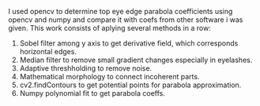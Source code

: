I used opencv to determine top eye edge parabola coefficients using opencv and numpy and compare it with coefs from other software i was given.
This work consists of aplying several methods in a row:
1) Sobel filter among y axis to get derivative field, which corresponds horizontal edges.
2) Median filter to remove small gradient changes especially in eyelashes.
3) Adaptive threshholding to remove noise.
4) Mathematical morphology to connect incoherent parts.
5) cv2.findContours to get potential points for parabola approximation.
6) Numpy polynomial fit to get parabola coeffs.
